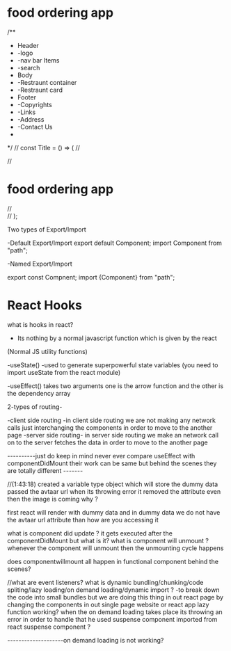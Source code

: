 # food ordering app


/**
 * Header
 *  -logo
 *  -nav bar Items
 *  -search
 * Body
 *  -Restraunt container
 *  -Restraunt card
 * Footer
 *  -Copyrights
 *  -Links
 *  -Address
 *  -Contact Us
 *
 */
// const Title = () => (
//   <div className="head">
//     <h1>food ordering app</h1>
//   </div>
// );

Two types of Export/Import

-Default Export/Import
export default Component;
import Component from "path";

-Named Export/Import

export const Compnent;
import {Component} from "path";



# React Hooks

what is hooks in react?
- Its nothing by a normal javascript function which is given by the react

(Normal JS utility functions)

-useState() -used to generate superpowerful state variables (you need to import useState from the react module)

-useEffect() takes two arguments one is the arrow function and the other is the dependency array 

2-types of routing-

-client side routing -in client side routing we are not making any network calls just interchanging the components in order to move to the another page
-server side routing- in server side routing we make an network call on to the server fetches the data in order to move to the another page

----------just do keep in mind never ever compare useEffect with componentDidMount their work can be same but behind the scenes they are totally different -------

//(1:43:18) created a variable type object which will store the dummy data passed the avtaar url when its throwing error it removed the attribute even then the image is coming why ?

first react will render with dummy data and in dummy data we do not have the avtaar url attribute than how are you accessing it 


what is component did update ?   it gets executed after the componentDidMount but what is it?
what is component will unmount ? whenever the component will unmount then the unmounting cycle happens

does componentwillmount all happen in functional component behind the scenes?

<!-- read more about set interval and set timeout-->

//what are event listeners?
what is dynamic bundling/chunking/code spliting/lazy loading/on demand loading/dynamic import ?
-to break down the code into small bundles but we are doing this thing in out react page by changing the components
in out single page website or react app
lazy function working?  when the on demand loading takes place its throwing an error in order to handle that he used suspense component imported from react 
suspense component ?

--------------------on demand loading is not working?
